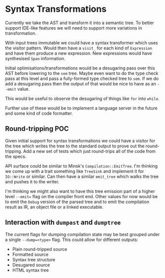 # Syntax Transformations

Currently we take the AST and transform it into a semantic tree. To
better support IDE-like features we will need to support more
variations in transformation.

With input trees immutable we could have a syntax transformer which
uses the visitor pattern. Would then have a `visit_` for each kind of
`Expression` and have them produce a new expression. New expressions
would have synthesised `Span` information.

Initial optimisations/transformations would be a desugaring pass over
this AST before lowering to the `sem` tree. Maybe even want to do the
type check pass at this level and pass a fully-formed type checked
tree to `sem`. If we do add a desugaring pass then the output of that
would be nice to have as an `--emit` value.

This would be useful to observe the desugaring of things like `for`
into `while`.

Further use of these would be to implement a language server in the
future and some kind of code formatter.

## Round-tripping POC

Given initial support for syntax transformations we could have a
visitor for the tree which writes the tree to the standard output to
prove out the round-tripping. Add a new set of tests which just
round-trips all of the code from the specs.

API surface could be similar to Minsk's `Compilation::EmitTree`. I'm
thinking we come up with a trait something like `TreeSink` and
implement it for `IO::Write` or similar. Can then have a similar
`emit_tree` which walks the tree and pushes it to the writer.

I'm thinking we might also want to have this tree emission part of a
higher level `--emit=` flag on the compiler front end. Other values
for now would be to emit the `Debug` version of the parsed tree and to
emit the compilation result as IR, an object file or a linked
executable.

## Interaction with `dumpast` and `dumptree`

The current flags for dumping compilation state may be best grouped
under a single `--dump=<type>` flag. This could allow for different
outputs:

 * Plain round-tripped source
 * Formatted source
 * Syntax tree structure
 * Desugared source
 * HTML syntax tree
